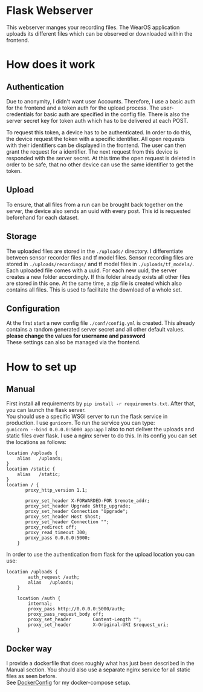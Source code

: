# Flask Webserver
This webserver manges your recording files. The WearOS application uploads its different files which can be observed or downloaded within the frontend.

# How does it work
## Authentication
Due to anonymity, I didn't want user Accounts. Therefore, I use a basic auth for the frontend and a token auth for the upload process.
The user-credentials for basic auth are specified in the config file. There is also the server secret key for token auth which has to be delivered at each POST.

To request this token, a device has to be authenticated. In order to do this, the device request the token with a specific identifier. All open requests with their identifiers can be displayed in the frontend. The user can then grant the request for a identifier. The next request from this device is responded with the server secret. At this time the open request is deleted in order to be safe, that no other device can use the same identifier to get the token.

## Upload
To ensure, that all files from a run can be brought back together on the server, the device also sends an uuid with every post. This id is requested beforehand for each dataset.

## Storage
The uploaded files are stored in the `./uploads/` directory. I differentiate between sensor recorder files and tf model files. Sensor recording files are stored in `./uploads/recordings/` and tf model files in `./uploads/tf_models/`.  
Each uploaded file comes with a uuid. For each new uuid, the server creates a new folder accordingly. If this folder already exists all other files are stored in this one. 
At the same time, a zip file is created which also contains all files. This is used to facilitate the download of a whole set.

## Configuration
At the first start a new config file `./conf/config.yml` is created. This already contains a random generated server secret and all other default values.  
**please change the values for username and password**  
These settings can also be managed via the frontend.

# How to set up
## Manual
First install all requirements by `pip install -r requirements.txt`. After that, you can launch the flask server.  
You should use a specific WSGI server to run the flask service in production. I use `gunicorn`. To run the service you can type:  
`gunicorn --bind 0.0.0.0:5000 app:app`
I also to not deliver the uploads and static files over flask. I use a nginx server to do this. In its config you can set the locations as follows:
```
location /uploads {
    alias   /uploads;
}
location /static {
    alias   /static;
}
location / {
       proxy_http_version 1.1;

       proxy_set_header X-FORWARDED-FOR $remote_addr;
       proxy_set_header Upgrade $http_upgrade;
       proxy_set_header Connection "Upgrade"; 
       proxy_set_header Host $host;
       proxy_set_header Connection "";
       proxy_redirect off;
       proxy_read_timeout 300;
       proxy_pass 0.0.0.0:5000;
    }

```

In order to use the authentication from flask for the upload location you can use:
```
location /uploads {
        auth_request /auth;
        alias   /uploads;
    }
    
    location /auth {
        internal;
        proxy_pass http://0.0.0.0:5000/auth;
        proxy_pass_request_body off;
        proxy_set_header        Content-Length "";
        proxy_set_header        X-Original-URI $request_uri;
    }
```

## Docker way
I provide a dockerfile that does roughly what has just been described in the Manual section. You should also use a separate nginx service for all static files as seen before.  
See [DockerConfig](https://github.com/Alexsogge/MasterProject/tree/master/DockerConfig) for my docker-compose setup.



